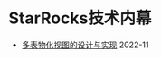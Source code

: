 # StarRocks技术内幕

- [多表物化视图的设计与实现](https://blog.csdn.net/StarRocks/article/details/127863764)    2022-11